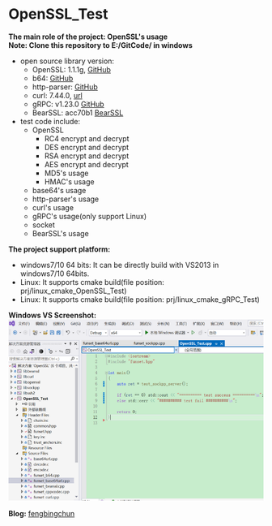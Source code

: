 # OpenSSL_Test
**The main role of the project: OpenSSL's usage**  
**Note: Clone this repository to E:/GitCode/ in windows**
- open source library version:
	- OpenSSL: 1.1.1g, [GitHub](https://github.com/openssl/openssl/releases?after=OpenSSL_1_0_2-beta3)
	- b64: [GitHub](https://github.com/littlstar/b64.c)
	- http-parser: [GitHub](https://github.com/nodejs/http-parser)
	- curl: 7.44.0, [url](https://curl.haxx.se/)
	- gRPC: v1.23.0 [GitHub](https://github.com/grpc/grpc)
	- BearSSL: acc70b1 [BearSSL](https://bearssl.org/)
- test code include:
	- OpenSSL
		- RC4 encrypt and decrypt
		- DES encrypt and decrypt
		- RSA encrypt and decrypt
		- AES encrypt and decrypt
		- MD5's usage
		- HMAC's usage
	- base64's usage
	- http-parser's usage
	- curl's usage
	- gRPC's usage(only support Linux)
	- socket
	- BearSSL's usage

**The project support platform:** 
- windows7/10 64 bits: It can be directly build with VS2013 in windows7/10 64bits.
- Linux: It supports cmake build(file position: prj/linux_cmake_OpenSSL_Test)
- Linux: It supports cmake build(file position: prj/linux_cmake_gRPC_Test)

**Windows VS Screenshot:**  
![](https://github.com/fengbingchun/OpenSSL_Test/blob/master/prj/x86_x64/Screenshot.png)

**Blog:** [fengbingchun](https://blog.csdn.net/fengbingchun/article/category/2628015)
